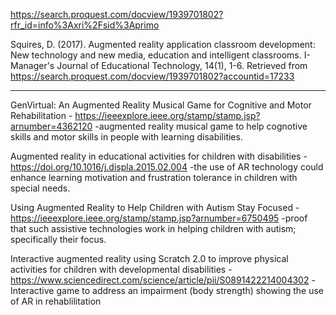 https://search.proquest.com/docview/1939701802?rfr_id=info%3Axri%2Fsid%3Aprimo

 Squires, D. (2017). Augmented reality application classroom development: New technology and new media, education and intelligent classrooms. I-Manager's Journal of Educational Technology, 14(1), 1-6. Retrieved from https://search.proquest.com/docview/1939701802?accountid=17233



------------
GenVirtual: An Augmented Reality Musical Game for Cognitive and Motor Rehabilitation - https://ieeexplore.ieee.org/stamp/stamp.jsp?arnumber=4362120
    -augmented reality musical game to help cognotive skills and motor skills in people with learning disabilities.
    
Augmented reality in educational activities for children with disabilities - https://doi.org/10.1016/j.displa.2015.02.004
    -the use of AR technology could enhance learning motivation and frustration tolerance in children with special needs.

Using Augmented Reality to Help Children with Autism Stay Focused - https://ieeexplore.ieee.org/stamp/stamp.jsp?arnumber=6750495 
    -proof that such assistive technologies work in helping children with autism; specifically their focus.

Interactive augmented reality using Scratch 2.0 to improve physical activities for children with developmental disabilities - https://www.sciencedirect.com/science/article/pii/S0891422214004302 
    -Interactive game to address an impairment (body strength) showing the use of AR in rehablilitation
